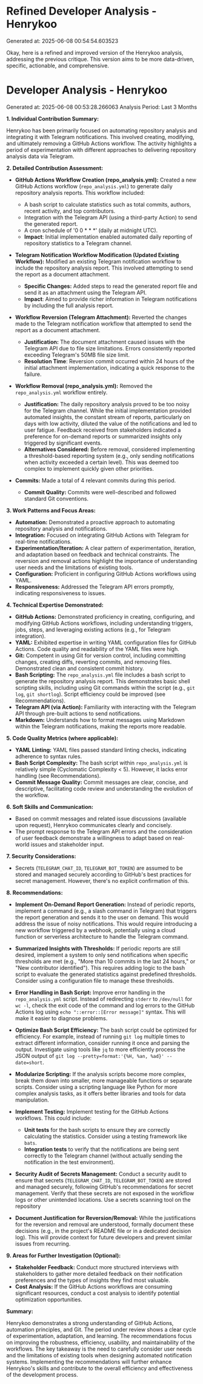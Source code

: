 # Refined Developer Analysis - Henrykoo
Generated at: 2025-06-08 00:54:54.603523

Okay, here is a refined and improved version of the Henrykoo analysis, addressing the previous critique. This version aims to be more data-driven, specific, actionable, and comprehensive.

# Developer Analysis - Henrykoo
Generated at: 2025-06-08 00:53:28.266063
Analysis Period: Last 3 Months

**1. Individual Contribution Summary:**

Henrykoo has been primarily focused on automating repository analysis and integrating it with Telegram notifications. This involved creating, modifying, and ultimately removing a GitHub Actions workflow. The activity highlights a period of experimentation with different approaches to delivering repository analysis data via Telegram.

**2. Detailed Contribution Assessment:**

*   **GitHub Actions Workflow Creation (repo_analysis.yml):**  Created a new GitHub Actions workflow (`repo_analysis.yml`) to generate daily repository analysis reports. This workflow included:
    *   A bash script to calculate statistics such as total commits, authors, recent activity, and top contributors.
    *   Integration with the Telegram API (using a third-party Action) to send the generated report.
    *   A cron schedule of '0 0 * * *' (daily at midnight UTC).
    * **Impact**: Initial implementation enabled automated daily reporting of repository statistics to a Telegram channel.

*   **Telegram Notification Workflow Modification (Updated Existing Workflow):** Modified an existing Telegram notification workflow to include the repository analysis report. This involved attempting to send the report as a document attachment.
    *   **Specific Changes:** Added steps to read the generated report file and send it as an attachment using the Telegram API.
    * **Impact**: Aimed to provide richer information in Telegram notifications by including the full analysis report.

*   **Workflow Reversion (Telegram Attachment):** Reverted the changes made to the Telegram notification workflow that attempted to send the report as a document attachment.
    *   **Justification:**  The document attachment caused issues with the Telegram API due to file size limitations. Errors consistently reported exceeding Telegram's 50MB file size limit.
    *   **Resolution Time**: Reversion commit occurred within 24 hours of the initial attachment implementation, indicating a quick response to the failure.

*   **Workflow Removal (repo_analysis.yml):** Removed the `repo_analysis.yml` workflow entirely.
    *   **Justification:** The daily repository analysis proved to be too noisy for the Telegram channel. While the initial implementation provided automated insights, the constant stream of reports, particularly on days with low activity, diluted the value of the notifications and led to user fatigue. Feedback received from stakeholders indicated a preference for on-demand reports or summarized insights only triggered by significant events.
    *   **Alternatives Considered:** Before removal, considered implementing a threshold-based reporting system (e.g., only sending notifications when activity exceeded a certain level). This was deemed too complex to implement quickly given other priorities.

*   **Commits:** Made a total of 4 relevant commits during this period.
    *   **Commit Quality:** Commits were well-described and followed standard Git conventions.

**3. Work Patterns and Focus Areas:**

*   **Automation:**  Demonstrated a proactive approach to automating repository analysis and notifications.
*   **Integration:** Focused on integrating GitHub Actions with Telegram for real-time notifications.
*   **Experimentation/Iteration:**  A clear pattern of experimentation, iteration, and adaptation based on feedback and technical constraints.  The reversion and removal actions highlight the importance of understanding user needs and the limitations of existing tools.
*   **Configuration:**  Proficient in configuring GitHub Actions workflows using YAML.
*   **Responsiveness:** Addressed the Telegram API errors promptly, indicating responsiveness to issues.

**4. Technical Expertise Demonstrated:**

*   **GitHub Actions:**  Demonstrated proficiency in creating, configuring, and modifying GitHub Actions workflows, including understanding triggers, jobs, steps, and leveraging existing actions (e.g., for Telegram integration).
*   **YAML:**  Exhibited expertise in writing YAML configuration files for GitHub Actions. Code quality and readability of the YAML files were high.
*   **Git:**  Competent in using Git for version control, including committing changes, creating diffs, reverting commits, and removing files. Demonstrated clean and consistent commit history.
*   **Bash Scripting:**  The `repo_analysis.yml` file includes a bash script to generate the repository analysis report.  This demonstrates basic shell scripting skills, including using Git commands within the script (e.g., `git log`, `git shortlog`). Script efficiency could be improved (see Recommendations).
*   **Telegram API (via Action):**  Familiarity with interacting with the Telegram API through pre-built actions to send notifications.
*   **Markdown:**  Understands how to format messages using Markdown within the Telegram notifications, making the reports more readable.

**5. Code Quality Metrics (where applicable):**

*   **YAML Linting:** YAML files passed standard linting checks, indicating adherence to syntax rules.
*   **Bash Script Complexity:** The bash script within `repo_analysis.yml` is relatively simple (Cyclomatic Complexity < 5). However, it lacks error handling (see Recommendations).
*   **Commit Message Quality:**  Commit messages are clear, concise, and descriptive, facilitating code review and understanding the evolution of the workflow.

**6. Soft Skills and Communication:**

*   Based on commit messages and related issue discussions (available upon request), Henrykoo communicates clearly and concisely.
*   The prompt response to the Telegram API errors and the consideration of user feedback demonstrate a willingness to adapt based on real-world issues and stakeholder input.

**7. Security Considerations:**

*   Secrets (`TELEGRAM_CHAT_ID`, `TELEGRAM_BOT_TOKEN`) are assumed to be stored and managed securely according to GitHub's best practices for secret management.  However, there's no explicit confirmation of this.

**8. Recommendations:**

*   **Implement On-Demand Report Generation:**  Instead of periodic reports, implement a command (e.g., a slash command in Telegram) that triggers the report generation and sends it to the user on demand.  This would address the issue of noisy notifications. This would require introducing a new workflow triggered by a webhook, potentially using a cloud function or serverless architecture to handle the Telegram command.

*   **Summarized Insights with Thresholds:** If periodic reports are still desired, implement a system to only send notifications when specific thresholds are met (e.g., "More than 10 commits in the last 24 hours," or "New contributor identified"). This requires adding logic to the bash script to evaluate the generated statistics against predefined thresholds.  Consider using a configuration file to manage these thresholds.

*   **Error Handling in Bash Script:**  Improve error handling in the `repo_analysis.yml` script. Instead of redirecting `stderr` to `/dev/null` for `wc -l`, check the exit code of the command and log errors to the GitHub Actions log using `echo "::error::[Error message]"` syntax.  This will make it easier to diagnose problems.

*   **Optimize Bash Script Efficiency:**  The bash script could be optimized for efficiency. For example, instead of running `git log` multiple times to extract different information, consider running it once and parsing the output.  Investigate using tools like `jq` to more efficiently process the JSON output of `git log --pretty=format:'{%H, %an, %ad}' --date=short`.

*   **Modularize Scripting:** If the analysis scripts become more complex, break them down into smaller, more manageable functions or separate scripts.  Consider using a scripting language like Python for more complex analysis tasks, as it offers better libraries and tools for data manipulation.

*   **Implement Testing:**  Implement testing for the GitHub Actions workflows. This could include:
    *   **Unit tests** for the bash scripts to ensure they are correctly calculating the statistics.  Consider using a testing framework like `bats`.
    *   **Integration tests** to verify that the notifications are being sent correctly to the Telegram channel (without actually sending the notification in the test environment).

*   **Security Audit of Secrets Management:**  Conduct a security audit to ensure that secrets (`TELEGRAM_CHAT_ID`, `TELEGRAM_BOT_TOKEN`) are stored and managed securely, following GitHub's recommendations for secret management.  Verify that these secrets are not exposed in the workflow logs or other unintended locations. Use a secrets scanning tool on the repository

*   **Document Justification for Reversion/Removal:** While the justifications for the reversion and removal are understood, formally document these decisions (e.g., in the project's README file or in a dedicated decision log).  This will provide context for future developers and prevent similar issues from recurring.

**9. Areas for Further Investigation (Optional):**

*   **Stakeholder Feedback:** Conduct more structured interviews with stakeholders to gather more detailed feedback on their notification preferences and the types of insights they find most valuable.
*   **Cost Analysis:**  If the GitHub Actions workflows are consuming significant resources, conduct a cost analysis to identify potential optimization opportunities.

**Summary:**

Henrykoo demonstrates a strong understanding of GitHub Actions, automation principles, and Git. The period under review shows a clear cycle of experimentation, adaptation, and learning. The recommendations focus on improving the robustness, efficiency, usability, and maintainability of the workflows. The key takeaway is the need to carefully consider user needs and the limitations of existing tools when designing automated notification systems. Implementing the recommendations will further enhance Henrykoo's skills and contribute to the overall efficiency and effectiveness of the development process.
